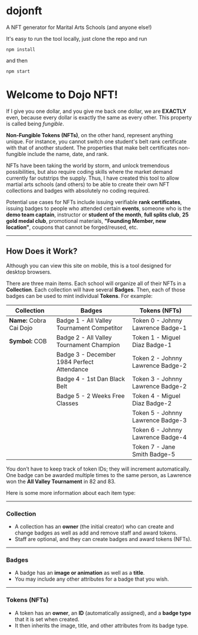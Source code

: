 # dojonft
A NFT generator for Marital Arts Schools (and anyone else!)

It's easy to run the tool locally, just clone the repo and run 

```
npm install
```
and then 

```
npm start
```

# Welcome to Dojo NFT!

If I give you one dollar, and you give me back one dollar, we are **EXACTLY** even, because every dollar is exactly the same as every other. This property is called being _fungible_.

**Non-Fungible Tokens (NFTs)**, on the other hand, represent anything unique. For instance, you cannot switch one student's belt rank certificate with that of another student. The properties that make belt certificates non-fungible include the name, date, and rank.

NFTs have been taking the world by storm, and unlock tremendous possibilities, but also require coding skills where the market demand currently far outstrips the supply. Thus, I have created this tool to allow martial arts schools (and others) to be able to create their own NFT collections and badges with absolutely no coding required.

Potential use cases for NFTs include issuing verifiable **rank certificates**, issuing badges to people who attended certain **events**, someone who is the **demo team captain**, instructor or **student of the month**, **full splits club**, **25 gold medal club**, promotional materials, **"Founding Member, new location"**, coupons that cannot be forged/reused, etc.

---

## How Does it Work?

Although you can view this site on mobile, this is a tool designed for desktop browsers.

There are three main items. Each school will organize all of their NFTs in a **Collection**. Each collection will have several **Badges**. Then, each of those badges can be used to mint individual **Tokens**. For example:

| **Collection**          | **Badges**                                  | **Tokens (NFTs)**                                      |
|--------------------------|---------------------------------------------|-------------------------------------------------------|
| **Name:** Cobra Cai Dojo | Badge 1 - All Valley Tournament Competitor  | Token 0 - Johnny Lawrence Badge-1                     |
| **Symbol:** COB          | Badge 2 - All Valley Tournament Champion   | Token 1 - Miguel Diaz Badge-1                         |
|                          | Badge 3 - December 1984 Perfect Attendance | Token 2 - Johnny Lawrence Badge-2                     |
|                          | Badge 4 - 1st Dan Black Belt               | Token 3 - Johnny Lawrence Badge-2                     |
|                          | Badge 5 - 2 Weeks Free Classes             | Token 4 - Miguel Diaz Badge-2                         |
|                          |                                             | Token 5 - Johnny Lawrence Badge-3                     |
|                          |                                             | Token 6 - Johnny Lawrence Badge-4                     |
|                          |                                             | Token 7 - Jane Smith Badge-5                          |

You don’t have to keep track of token IDs; they will increment automatically. One badge can be awarded multiple times to the same person, as Lawrence won the **All Valley Tournament** in 82 and 83. 

Here is some more information about each item type:

---

### **Collection**
- A collection has an **owner** (the initial creator) who can create and change badges as well as add and remove staff and award tokens. 
- Staff are optional, and they can create badges and award tokens (NFTs).

---

### **Badges**
- A badge has an **image or animation** as well as a **title**.
- You may include any other attributes for a badge that you wish.

---

### **Tokens (NFTs)**
- A token has an **owner**, an **ID** (automatically assigned), and a **badge type** that it is set when created.
- It then inherits the image, title, and other attributes from its badge type.
